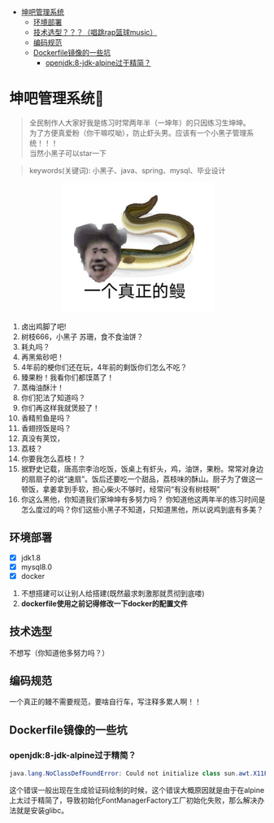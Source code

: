 - [坤吧管理系统](#------)
    * [环境部署](#----)
    * [技术选型？？？（唱跳rap篮球music）](#----------rap--music-)
    * [编码规范](#----)
    * [Dockerfile镜像的一些坑](#dockerfile------)
        + [openjdk:8-jdk-alpine过于精简？](#openjdk-8-jdk-alpine-----)
# 坤吧管理系统🐥

> 全民制作人大家好我是练习时常两年半（一坤年）的只因练习生坤坤。</br>
> 为了方便真爱粉（你干嘛哎呦），防止虾头男。应该有一个小黑子管理系统！！！</br>
> 当然小黑子可以star一下</br>

> keywords(关键词): 小黑子、java、spring、mysql、毕业设计

<div align="center">
<img src="./images/R-C.jpg" width="300" alt="一个真正的鳗" />
</div>



1. 卤出鸡脚了吧!
2. 树枝666，小黑子 苏珊，食不食油饼？
3. 耗丸吗？
4.  再黑紫砂吧！
5.  4年前的梗你们还在玩，4年前的剩饭你们怎么不吃？
6.  臻果粉！我看你们都馍蒸了！
7.  蒸梅油酥汁！
8.  你们犯法了知道吗？
9. 你们再这样我就煲胫了！
10.  香精煎鱼是吗？
11.  香翅捞饭是吗？
12.  真没有荚饺，
13.  荔枝？
14.  你要我怎么荔枝！？
15. 据野史记载，唐高宗李治吃饭，饭桌上有虾头，鸡，油饼，果粉。常常对身边的扇扇子的说“速扇”。饭后还要吃一个甜品，荔枝味的酥山。厨子为了做这一顿饭，拿姜拿到手软，担心柴火不够时，经常问“有没有树枝啊”
16. 你这么黑他，你知道我们家坤坤有多努力吗？ 你知道他这两年半的练习时间是怎么度过的吗？你们这些小黑子不知道，只知道黑他，所以说鸡到底有多美？
## 环境部署

- [x] jdk1.8
- [x] mysql8.0
- [x] docker

1. 不想搭建可以让别人给搭建(既然最求刺激那就贯彻到底喽)
2. **dockerfile使用之前记得修改一下docker的配置文件**

## 技术选型

不想写（你知道他多努力吗？）

## 编码规范

一个真正的鳗不需要规范，要啥自行车，写注释多累人啊！！

## Dockerfile镜像的一些坑

### openjdk:8-jdk-alpine过于精简？

```java
java.lang.NoClassDefFoundError: Could not initialize class sun.awt.X11FontManager
```

这个错误一般出现在生成验证码绘制的时候，这个错误大概原因就是由于在alpine上太过于精简了，导致初始化FontManagerFactory工厂初始化失败，那么解决办法就是安装glibc。